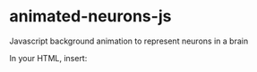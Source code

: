 # animated-neurons-js
Javascript background animation to represent neurons in a brain

In your HTML, insert:

<html>
<body>
<script src="neurons.js"></script>
<canvas id="neuron-background"></canvas>
</body>
</html>
